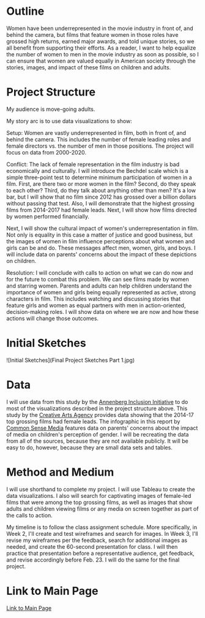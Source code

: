 # Outline
Women have been underrepresented in the movie industry in front of, and behind the camera, but films that feature women in those roles have grossed high returns, earned major awards, and told unique stories, so we all benefit from supporting their efforts. 
As a reader, I want to help equalize the number of women to men in the movie industry as soon as possible, so I can ensure that women are valued equally in American society through the stories, images, and impact of these films on children and adults. 

# Project Structure
My audience is move-going adults.  

My story arc is to use data visualizations to show:

Setup: Women are vastly underrepresented in film, both in front of, and behind the camera. This includes the number of female leading roles and female directors vs. the number of men in those positions. The project will focus on data from 2000-2020.  

Conflict: The lack of female representation in the film industry is bad economically and culturally. I will introduce the Bechdel scale which is a simple three-point test to determine minimum participation of women in a film. First, are there two or more women in the film? Second, do they speak to each other? Third, do they talk about anything other than men? It's a low bar, but I will show that no film since 2012 has grossed over a billion dollars without passing that test. Also, I will demonstrate that the highest grossing films from 2014-2017 had female leads. Next, I will show how films directed by women performed financially. 

Next, I will show the cultural impact of women's underrepresentation in film. Not only is equality in this case a matter of justice and good business, but the images of women in film influence perceptions about what women and girls can be and do. These messages affect men, women, girls, and boys. I will include data on parents' concerns about the impact of these depictions on children. 

Resolution: I will conclude with calls to action on what we can do now and for the future to combat this problem. We can see films made by women and starring women. Parents and adults can help children understand the importance of women and girls being equally represented as active, strong characters in film. This includes watching and discussing stories that feature girls and women as equal partners with men in action-oriented, decision-making roles. I will show data on where we are now and how these actions will change those outcomes. 

# Initial Sketches
![Initial Sketches](Final Project Sketches Part 1.jpg)



# Data 
I will use data from this study by the [Annenberg Inclusion Initiative](http://assets.uscannenberg.org/docs/aii-inequality-report-2019-09-03.pdf) to do most of the visualizations described in the project structure above. This study by the [Creative Arts Agency](http://shift7.com/media-research) provides data showing that the 2014-17 top grossing films had female leads. The infographic in this report by [Common Sense Media](http://www.commonsensemedia.org/watching-gender-infographic) features data on parents' concerns about the impact of media on children's perception of gender. I will be recreating the data from all of the sources, because they are not available publicly. It will be easy to do, however, because they are small data sets and tables. 


# Method and Medium
I will use shorthand to complete my project. I will use Tableau to create the data visualizations. I also will search for captivating images of female-led films that were among the top grossing films, as well as images that show adults and children viewing films or any media on screen together as part of the calls to action. 

My timeline is to follow the class assignment schedule. More specifically, in Week 2, I'll create and test wireframes and search for images. In Week 3, I'll revise my wireframes per the feedback, search for additional images as needed, and create the 60-second presentation for class. I will then practice that presentation before a representative audience, get feedback, and revise accordingly before Feb. 23. I will do the same for the final project. 

# Link to Main Page
[Link to Main Page](/Ortenzo-portfolio.md)

